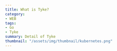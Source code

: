 ```yaml
---
title: What is Tyke?
category: 
- WEB
tags:
- Go
- Tyke
summary: Detail of Tyke
thumbnail: "/assets/img/thumbnail/kubernetes.png"
---
```

